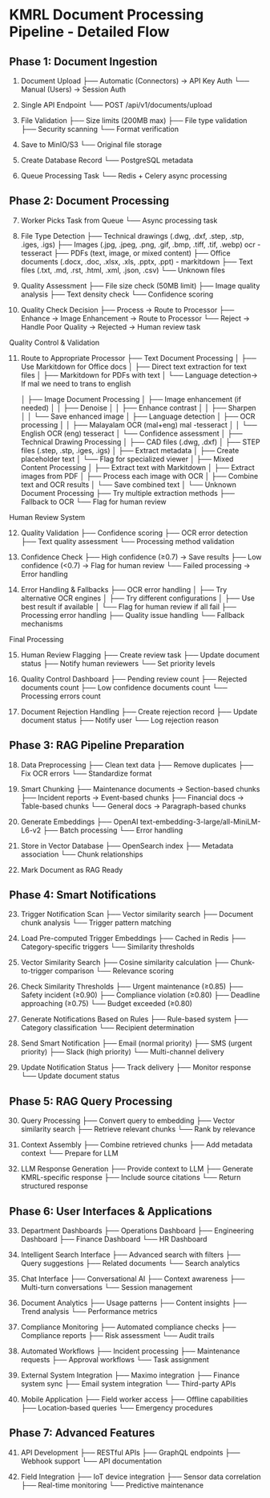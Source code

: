 # KMRL Document Processing Pipeline - Detailed Flow

## Phase 1: Document Ingestion

1. Document Upload
   ├── Automatic (Connectors) → API Key Auth
   └── Manual (Users) → Session Auth

2. Single API Endpoint
   └── POST /api/v1/documents/upload

3. File Validation
   ├── Size limits (200MB max)
   ├── File type validation 
   ├── Security scanning
   └── Format verification

4. Save to MinIO/S3
   └── Original file storage

5. Create Database Record
   └── PostgreSQL metadata

6. Queue Processing Task
   └── Redis + Celery async processing

## Phase 2: Document Processing

7. Worker Picks Task from Queue
   └── Async processing task

8. File Type Detection
   ├── Technical drawings (.dwg, .dxf, .step, .stp, .iges, .igs)
   ├── Images (.jpg, .jpeg, .png, .gif, .bmp, .tiff, .tif, .webp) ocr - tesseract
   ├── PDFs (text, image, or mixed content) 
   ├── Office documents (.docx, .doc, .xlsx, .xls, .pptx, .ppt) - markitdown
   ├── Text files (.txt, .md, .rst, .html, .xml, .json, .csv) 
   └── Unknown files

9. Quality Assessment
   ├── File size check (50MB limit)
   ├── Image quality analysis
   ├── Text density check 
   └── Confidence scoring

10. Quality Check Decision
    ├── Process → Route to Processor
    ├── Enhance → Image Enhancement → Route to Processor
    └── Reject → Handle Poor Quality → Rejected -> Human review task

Quality Control & Validation

11. Route to Appropriate Processor
    ├── Text Document Processing
    │   ├── Use Markitdown for Office docs
    │   ├── Direct text extraction for text files
    │   ├── Markitdown for PDFs with text
    │   └── Language detection-> If mal we need to trans to english 

    │
    ├── Image Document Processing
    │   ├── Image enhancement (if needed)
    │   │   ├── Denoise
    │   │   ├── Enhance contrast
    │   │   ├── Sharpen
    │   │   └── Save enhanced image
    │   ├── Language detection
    │   ├── OCR processing
    │   │   ├── Malayalam OCR (mal+eng) mal -tesseract
    │   │   └── English OCR (eng) tesseract
    │   └── Confidence assessment
    │
    ├── Technical Drawing Processing
    │   ├── CAD files (.dwg, .dxf)
    │   ├── STEP files (.step, .stp, .iges, .igs)
    │   ├── Extract metadata
    │   ├── Create placeholder text
    │   └── Flag for specialized viewer
    │
    ├── Mixed Content Processing
    │   ├── Extract text with Markitdown
    │   ├── Extract images from PDF
    │   ├── Process each image with OCR
    │   ├── Combine text and OCR results
    │   └── Save combined text
    │
    └── Unknown Document Processing
        ├── Try multiple extraction methods
        ├── Fallback to OCR
        └── Flag for human review
        

Human Review System

12. Quality Validation
    ├── Confidence scoring
    ├── OCR error detection
    ├── Text quality assessment
    └── Processing method validation

13. Confidence Check
    ├── High confidence (≥0.7) → Save results
    ├── Low confidence (<0.7) → Flag for human review
    └── Failed processing → Error handling

14. Error Handling & Fallbacks
    ├── OCR error handling
    │   ├── Try alternative OCR engines
    │   ├── Try different configurations
    │   ├── Use best result if available
    │   └── Flag for human review if all fail
    ├── Processing error handling
    ├── Quality issue handling
    └── Fallback mechanisms

Final Processing

15. Human Review Flagging
    ├── Create review task
    ├── Update document status
    ├── Notify human reviewers
    └── Set priority levels

16. Quality Control Dashboard
    ├── Pending review count
    ├── Rejected documents count
    ├── Low confidence documents count
    └── Processing errors count

17. Document Rejection Handling
    ├── Create rejection record
    ├── Update document status
    ├── Notify user
    └── Log rejection reason

## Phase 3: RAG Pipeline Preparation

18. Data Preprocessing
    ├── Clean text data
    ├── Remove duplicates
    ├── Fix OCR errors
    └── Standardize format

19. Smart Chunking
    ├── Maintenance documents → Section-based chunks
    ├── Incident reports → Event-based chunks
    ├── Financial docs → Table-based chunks
    └── General docs → Paragraph-based chunks

20. Generate Embeddings
    ├── OpenAI text-embedding-3-large/all-MiniLM-L6-v2
    ├── Batch processing
    └── Error handling

21. Store in Vector Database
    ├── OpenSearch index
    ├── Metadata association
    └── Chunk relationships

22. Mark Document as RAG Ready

## Phase 4: Smart Notifications

23. Trigger Notification Scan
    ├── Vector similarity search
    ├── Document chunk analysis
    └── Trigger pattern matching

24. Load Pre-computed Trigger Embeddings
    ├── Cached in Redis
    ├── Category-specific triggers
    └── Similarity thresholds

25. Vector Similarity Search
    ├── Cosine similarity calculation
    ├── Chunk-to-trigger comparison
    └── Relevance scoring

26. Check Similarity Thresholds
    ├── Urgent maintenance (≥0.85)
    ├── Safety incident (≥0.90)
    ├── Compliance violation (≥0.80)
    ├── Deadline approaching (≥0.75)
    └── Budget exceeded (≥0.80)

27. Generate Notifications Based on Rules
    ├── Rule-based system
    ├── Category classification
    └── Recipient determination

28. Send Smart Notification
    ├── Email (normal priority)
    ├── SMS (urgent priority)
    ├── Slack (high priority)
    └── Multi-channel delivery

29. Update Notification Status
    ├── Track delivery
    ├── Monitor response
    └── Update document status

## Phase 5: RAG Query Processing

30. Query Processing
    ├── Convert query to embedding
    ├── Vector similarity search
    ├── Retrieve relevant chunks
    └── Rank by relevance

31. Context Assembly
    ├── Combine retrieved chunks
    ├── Add metadata context
    └── Prepare for LLM

32. LLM Response Generation
    ├── Provide context to LLM
    ├── Generate KMRL-specific response
    ├── Include source citations
    └── Return structured response

## Phase 6: User Interfaces & Applications

33. Department Dashboards
    ├── Operations Dashboard
    ├── Engineering Dashboard
    ├── Finance Dashboard
    └── HR Dashboard

34. Intelligent Search Interface
    ├── Advanced search with filters
    ├── Query suggestions
    ├── Related documents
    └── Search analytics

35. Chat Interface
    ├── Conversational AI
    ├── Context awareness
    ├── Multi-turn conversations
    └── Session management

36. Document Analytics
    ├── Usage patterns
    ├── Content insights
    ├── Trend analysis
    └── Performance metrics

37. Compliance Monitoring
    ├── Automated compliance checks
    ├── Compliance reports
    ├── Risk assessment
    └── Audit trails

38. Automated Workflows
    ├── Incident processing
    ├── Maintenance requests
    ├── Approval workflows
    └── Task assignment

39. External System Integration
    ├── Maximo integration
    ├── Finance system sync
    ├── Email system integration
    └── Third-party APIs

40. Mobile Application
    ├── Field worker access
    ├── Offline capabilities
    ├── Location-based queries
    └── Emergency procedures

## Phase 7: Advanced Features

41. API Development
    ├── RESTful APIs
    ├── GraphQL endpoints
    ├── Webhook support
    └── API documentation

42. Field Integration
    ├── IoT device integration
    ├── Sensor data correlation
    ├── Real-time monitoring
    └── Predictive maintenance